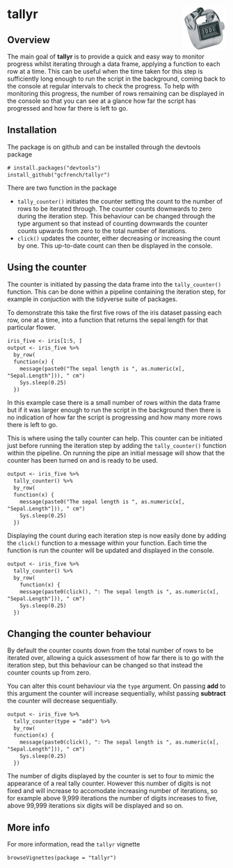 # tallyr <img src="man/figures/tally_counter.png" align="right" />

## Overview

The main goal of **tallyr** is to provide a quick and easy way to monitor progress whilst iterating 
through a data frame, applying a function to each row at a time. This can be useful when the time 
taken for this step is sufficiently long enough to run the script in the background, coming back to 
the console at regular intervals to check the progress. To help with monitoring this progress, the
number of rows remaining can be displayed in the console so that you can see at a
glance how far the script has progressed and how far there is left to go.

## Installation

The package is on github and can be installed through the devtools package
```{r, eval = FALSE}
# install.packages("devtools")
install_github("gcfrench/tallyr")
```

There are two function in the package

* `tally_counter()` initiates the counter setting the count to the number of rows to be iterated 
through. The counter counts downwards to zero during the iteration step. This behaviour can be 
changed through the type argument so that instead of counting downwards the counter counts upwards
from zero to the total number of iterations. 
* `click()` updates the counter, either decreasing or
increasing the count by one. This up-to-date count can then be displayed in the console.

## Using the counter

The counter is initiated by passing the data frame into the `tally_counter()` function. This can be
done within a pipeline containing the iteration step, for example in conjuction with the tidyverse
suite of packages.

To demonstrate this take the first five rows of the iris dataset passing each row, one at a time,
into a function that returns the sepal length for that particular flower.

```{r}
iris_five <- iris[1:5, ]
output <- iris_five %>% 
  by_row(
  function(x) {
    message(paste0("The sepal length is ", as.numeric(x[, "Sepal.Length"])), " cm")
    Sys.sleep(0.25)
  })
```

In this example case there is a small number of rows within the data frame but if it was larger
enough to run the script in the background then there is no indication of how far the script is
progressing and how many more rows there is left to go.

This is where using the tally counter can help. This counter can be initiated just before running
the iteration step by adding the `tally_counter()` function within the pipeline. On running the pipe
an initial message will show that the counter has been turned on and is ready to be used.

```{r}
output <- iris_five %>% 
  tally_counter() %>% 
  by_row(
  function(x) {
    message(paste0("The sepal length is ", as.numeric(x[, "Sepal.Length"])), " cm")
    Sys.sleep(0.25)
  })
```

Displaying the count during each iteration step is now easily done by adding the `click()` function
to a message within your function. Each time the function is run the counter will be updated and
displayed in the console.

```{r}
output <- iris_five %>% 
  tally_counter() %>% 
  by_row(
    function(x) {
    message(paste0(click(), ": The sepal length is ", as.numeric(x[, "Sepal.Length"])), " cm")
    Sys.sleep(0.25)
  })
```

## Changing the counter behaviour

By default the counter counts down from the total number of rows to be iterated over, allowing a
quick assessment of how far there is to go with the iteration step, but this behaviour can be 
changed so that instead the counter counts up from zero.

You can alter this count behaviour via the `type` argument. On passing **add** to this argument the 
counter will increase sequentially, whilst passing **subtract** the counter will decrease 
sequentially.

```{r}
output <- iris_five %>% 
  tally_counter(type = "add") %>% 
  by_row(
  function(x) {
    message(paste0(click(), ": The sepal length is ", as.numeric(x[, "Sepal.Length"])), " cm")
    Sys.sleep(0.25)
  })
```

The number of digits displayed by the counter is set to four to mimic the appearance of a real tally
counter. However this number of digits is not fixed and will increase to accomodate increasing number
of iterations, so for example above 9,999 iterations the number of digits increases to five, above
99,999 iterations six digits will be displayed and so on.

## More info

For more information, read the `tallyr` vignette
```{r}
browseVignettes(package = "tallyr")
```

